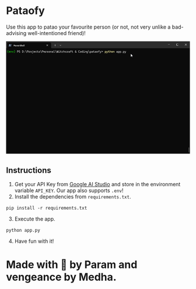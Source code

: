 # Pataofy
Use this app to patao your favourite person (or not, not very unlike a bad-advising well-intentioned friend)!

![Demo](demo.gif)

## Instructions
1. Get your API Key from [Google AI Studio](https://ai.google.dev/aistudio) and store in the environment variable `API_KEY`. Our app also supports `.env`!
2. Install the dependencies from `requirements.txt`. 
```shell
pip install -r requirements.txt
```
3. Execute the app.
```shell
python app.py
```
4. Have fun with it!

# Made with 💙 by Param and vengeance by Medha.